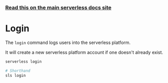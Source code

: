 <!--
title: Serverless Framework Commands - Login
menuText: login
menuOrder: 11
description: Login to the serverless platform
layout: Doc
-->

<!-- DOCS-SITE-LINK:START automatically generated  -->
### [Read this on the main serverless docs site](https://www.serverless.com/framework/docs/providers/google/cli-reference/login)
<!-- DOCS-SITE-LINK:END -->

# Login

The `login` command logs users into the serverless platform.

It will create a new serverless platform account if one doesn't already exist.

```bash
serverless login

# Shorthand
sls login
```
